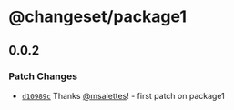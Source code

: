 # @changeset/package1

## 0.0.2

### Patch Changes

- [`d10989c`](https://github.com/msalettes/nx-changeset/commit/d10989cc4a03a00e0e834614f966b741459e51a0) Thanks [@msalettes](https://github.com/msalettes)! - first patch on package1
